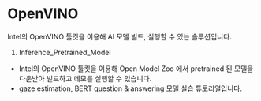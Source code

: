 # OpenVINO
Intel의 OpenVINO 툴킷을 이용해 AI 모델 빌드, 실행할 수 있는 솔루션입니다.

1) Inference_Pretrained_Model
- Intel의 OpenVINO 툴킷을 이용해 Open Model Zoo 에서 pretrained 된 모델을 다운받아 빌드하고 데모를 실행할 수 있습니다.
- gaze estimation, BERT question & answering 모델 실습 튜토리얼입니다.

